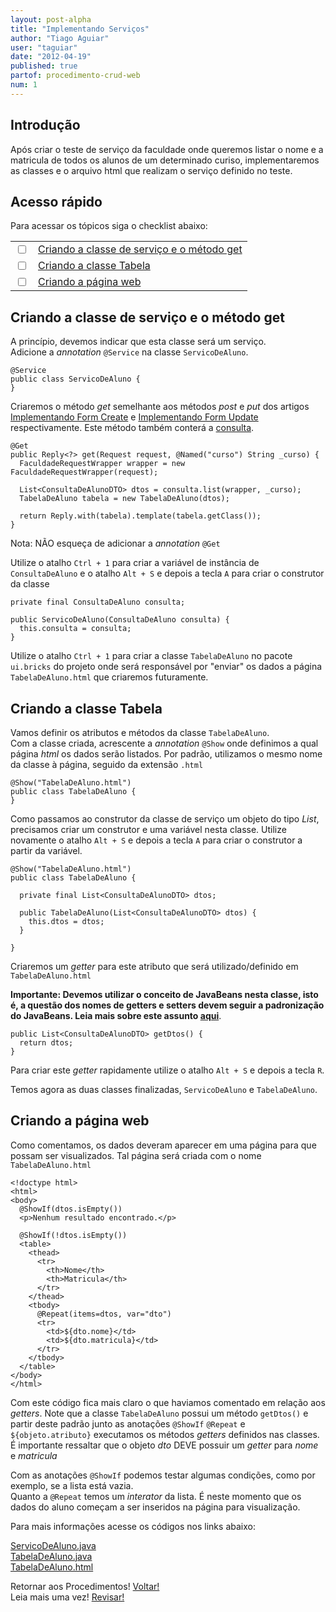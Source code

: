 ```yaml
---
layout: post-alpha
title: "Implementando Serviços"
author: "Tiago Aguiar"
user: "taguiar"
date: "2012-04-19"
published: true
partof: procedimento-crud-web
num: 1
---
```


## <a id="TOPO"> </a>Introdução
Após criar o teste de serviço da faculdade onde queremos listar o nome e a matricula de todos os 
alunos de um determinado curiso, implementaremos as classes e o arquivo html que realizam 
o serviço definido no teste.

## Acesso rápido
Para acessar os tópicos siga o checklist abaixo:
<table class="table table-bordered">
  <tr>
    <td class="tac col2em">
      <a id="topo_0_0"><input type="checkbox" /></a>
    </td>
    <td>
      <a href="#0_0">Criando a classe de serviço e o método get</a>
    </td>
  </tr>
  <tr>
    <td class="tac col2em">
      <a id="topo_0_1"><input type="checkbox" /></a>
    </td>
    <td>
	<a href="#0_1">Criando a classe Tabela</a>
    </td>
  </tr>
    <tr>
    <td class="tac col2em">
      <a id="topo_0_2"><input type="checkbox" /></a>
    </td>
    <td>
	<a href="#0_2">Criando a página web </a>
    </td>
  </tr>
</table>

## <a id="0_0"> </a>Criando a classe de serviço e o método get
A princípio, devemos indicar que esta classe será um serviço.<br>
Adicione a _annotation_ `@Service` na classe `ServicoDeAluno`.

	@Service
	public class ServicoDeAluno {
	}

Criaremos o método _get_ semelhante aos métodos _post_ e _put_ dos artigos [Implementando Form Create](http://dojo.objectos.com.br/procedimento/crud-forms/01-form-implementando-form.html)
e [Implementando Form Update](http://dojo.objectos.com.br/procedimento/crud-forms/03a-form-implementando-form-update.html) 
respectivamente. Este método também conterá a [consulta](http://dojo.objectos.com.br/procedimento/crud-entidade/02.1-implementando-consultas-consultas.html). 

    @Get
    public Reply<?> get(Request request, @Named("curso") String _curso) {
      FaculdadeRequestWrapper wrapper = new FaculdadeRequestWrapper(request);
  
      List<ConsultaDeAlunoDTO> dtos = consulta.list(wrapper, _curso);
      TabelaDeAluno tabela = new TabelaDeAluno(dtos);

      return Reply.with(tabela).template(tabela.getClass());
    }
    
Nota: NÃO esqueça de adicionar a _annotation_ `@Get`    

Utilize o atalho `Ctrl + 1` para criar a variável de instância de `ConsultaDeAluno` e o atalho
`Alt + S` e depois a tecla `A` para criar o construtor da classe

    private final ConsultaDeAluno consulta;

    public ServicoDeAluno(ConsultaDeAluno consulta) {
      this.consulta = consulta;
    }

Utilize o atalho `Ctrl + 1` para criar a classe `TabelaDeAluno` no pacote `ui.bricks` do projeto onde
será responsável por "enviar" os dados a página `TabelaDeAluno.html` que criaremos futuramente. 

## <a id="0_1"> </a>Criando a classe Tabela
Vamos definir os atributos e métodos da classe `TabelaDeAluno`.<br>
Com a classe criada, acrescente a _annotation_ `@Show` onde definimos a qual página _html_ os dados
serão listados. Por padrão, utilizamos o mesmo nome da classe à página, seguido da extensão `.html`

	@Show("TabelaDeAluno.html")
	public class TabelaDeAluno {
	}
	
Como passamos ao construtor da classe de serviço um objeto do tipo _List_, precisamos criar um construtor
e uma variável nesta classe. Utilize novamente o atalho `Alt + S` e depois a tecla `A` para criar o 
construtor a partir da variável.

	@Show("TabelaDeAluno.html")
	public class TabelaDeAluno {
	
	  private final List<ConsultaDeAlunoDTO> dtos;
	
	  public TabelaDeAluno(List<ConsultaDeAlunoDTO> dtos) {
	    this.dtos = dtos;
	  }
	
	}
	
Criaremos um _getter_ para este atributo que será utilizado/definido em `TabelaDeAluno.html`

__Importante: Devemos utilizar o conceito de JavaBeans nesta classe, isto é, a questão
dos nomes de getters e setters devem seguir a padronização do JavaBeans. Leia mais sobre este assunto
[aqui](http://en.wikipedia.org/wiki/JavaBeans)__.	

    public List<ConsultaDeAlunoDTO> getDtos() {
      return dtos;
    }
    
Para criar este _getter_ rapidamente utilize o atalho `Alt + S` e depois a tecla `R`.

Temos agora as duas classes finalizadas, `ServicoDeAluno` e `TabelaDeAluno`.

## <a id="0_2"> </a>Criando a página web
Como comentamos, os dados deveram aparecer em uma página para que possam ser visualizados. Tal página
será criada com o nome `TabelaDeAluno.html`

	<!doctype html>
	<html>
	<body>
	  @ShowIf(dtos.isEmpty())
	  <p>Nenhum resultado encontrado.</p>
	
	  @ShowIf(!dtos.isEmpty())
	  <table>
	    <thead>
	      <tr>
	        <th>Nome</th>
	        <th>Matricula</th>
	      </tr>
	    </thead>
	    <tbody>
	      @Repeat(items=dtos, var="dto")
	      <tr>
	        <td>${dto.nome}</td>
	        <td>${dto.matricula}</td>
	      </tr>
	    </tbody>
	  </table>
	</body>
	</html>
	
Com este código fica mais claro o que haviamos comentado em relação aos _getters_. Note que a classe
`TabelaDeAluno` possui um método `getDtos()` e partir deste padrão junto as anotações `@ShowIf` `@Repeat` 
e `${objeto.atributo}` executamos os métodos _getters_ definidos nas classes.<br>
É importante ressaltar que o objeto _dto_ DEVE possuir um _getter_ para _nome_ e _matricula_

Com as anotações `@ShowIf` podemos testar algumas condições, como por exemplo, se a lista está vazia.<br>
Quanto a `@Repeat` temos um _interator_ da lista. É neste momento que os dados do aluno começam a ser
inseridos na página para visualização.	

Para mais informações acesse os códigos nos links abaixo:

[ServicoDeAluno.java](https://github.com/objectos/objectos-dojo/tree/master/objectos-dojo-team/src/main/java/br/com/objectos/dojo/taguiar/ServicoDeAluno.java)<br>
[TabelaDeAluno.java](https://github.com/objectos/objectos-dojo/tree/master/objectos-dojo-team/src/main/java/br/com/objectos/dojo/taguiar/TabelaDeAluno.java)<br>
[TabelaDeAluno.html](https://github.com/objectos/objectos-dojo/tree/master/objectos-dojo-team/src/main/java/br/com/objectos/dojo/taguiar/TabelaDeAluno.html)<br>

Retornar aos Procedimentos! <a href="{{ site.url }}/procedimento/" class="btn btn-success">Voltar!</a><br>
Leia mais uma vez! <a href="#TOPO" class="btn btn-warning">Revisar!</a>    	